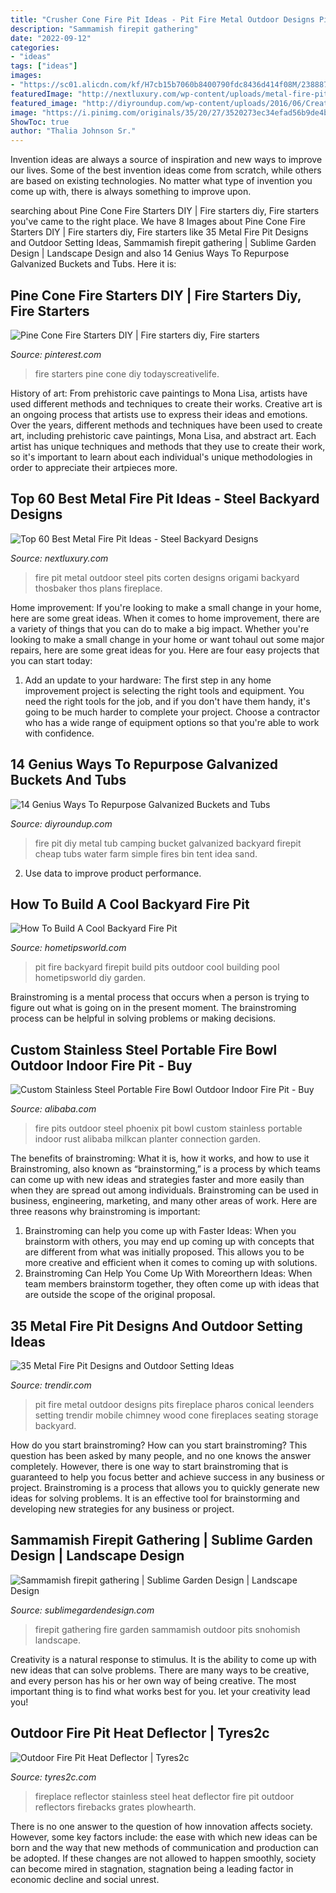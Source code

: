 ```yaml
---
title: "Crusher Cone Fire Pit Ideas - Pit Fire Metal Outdoor Designs Pits Fireplace Pharos Conical Leenders Setting Trendir Mobile Chimney Wood Cone Fireplaces Seating Storage Backyard"
description: "Sammamish firepit gathering"
date: "2022-09-12"
categories:
- "ideas"
tags: ["ideas"]
images:
- "https://sc01.alicdn.com/kf/H7cb15b7060b8400790fdc8436d414f08M/238887437/H7cb15b7060b8400790fdc8436d414f08M.jpg"
featuredImage: "http://nextluxury.com/wp-content/uploads/metal-fire-pit-ideas-inspiration.jpg"
featured_image: "http://diyroundup.com/wp-content/uploads/2016/06/Create-a-fire-pit-from-an-old-metal-tub.jpg"
image: "https://i.pinimg.com/originals/35/20/27/3520273ec34efad56b9de4be76302561.jpg"
ShowToc: true
author: "Thalia Johnson Sr."
---
```



Invention ideas are always a source of inspiration and new ways to improve our lives. Some of the best invention ideas come from scratch, while others are based on existing technologies. No matter what type of invention you come up with, there is always something to improve upon.

	

		
searching about Pine Cone Fire Starters DIY | Fire starters diy, Fire starters you've came to the right place. We have 8 Images about Pine Cone Fire Starters DIY | Fire starters diy, Fire starters like 35 Metal Fire Pit Designs and Outdoor Setting Ideas, Sammamish firepit gathering | Sublime Garden Design | Landscape Design and also 14 Genius Ways To Repurpose Galvanized Buckets and Tubs. Here it is:
		
    
## Pine Cone Fire Starters DIY | Fire Starters Diy, Fire Starters

<img loading=lazy src="https://i.pinimg.com/originals/35/20/27/3520273ec34efad56b9de4be76302561.jpg" onerror="this.onerror=null;this.src='https://tse3.mm.bing.net/th?id=OIP.oOZRBUOPixNrQQGb4JbMGAHaJ4&amp;pid=15.1';" alt="Pine Cone Fire Starters DIY | Fire starters diy, Fire starters">

_Source: pinterest.com_

>fire starters pine cone diy todayscreativelife. 

	

History of art: From prehistoric cave paintings to Mona Lisa, artists have used different methods and techniques to create their works.
Creative art is an ongoing process that artists use to express their ideas and emotions. Over the years, different methods and techniques have been used to create art, including prehistoric cave paintings, Mona Lisa, and abstract art. Each artist has unique techniques and methods that they use to create their work, so it's important to learn about each individual's unique methodologies in order to appreciate their artpieces more.

    
## Top 60 Best Metal Fire Pit Ideas - Steel Backyard Designs

<img loading=lazy src="http://nextluxury.com/wp-content/uploads/metal-fire-pit-ideas-inspiration.jpg" onerror="this.onerror=null;this.src='https://tse2.mm.bing.net/th?id=OIP.ByN4WsamcXxHrYAVLZnCgQHaHa&amp;pid=15.1';" alt="Top 60 Best Metal Fire Pit Ideas - Steel Backyard Designs">

_Source: nextluxury.com_

>fire pit metal outdoor steel pits corten designs origami backyard thosbaker thos plans fireplace. 

	

Home improvement: If you're looking to make a small change in your home, here are some great ideas.
When it comes to home improvement, there are a variety of things that you can do to make a big impact. Whether you're looking to make a small change in your home or want tohaul out some major repairs, here are some great ideas for you. Here are four easy projects that you can start today:
1) Add an update to your hardware: The first step in any home improvement project is selecting the right tools and equipment. You need the right tools for the job, and if you don't have them handy, it's going to be much harder to complete your project. Choose a contractor who has a wide range of equipment options so that you're able to work with confidence.

    
## 14 Genius Ways To Repurpose Galvanized Buckets And Tubs

<img loading=lazy src="http://diyroundup.com/wp-content/uploads/2016/06/Create-a-fire-pit-from-an-old-metal-tub.jpg" onerror="this.onerror=null;this.src='https://tse2.mm.bing.net/th?id=OIP.4nS_4R5-dWKUWehLqkvTEgHaFB&amp;pid=15.1';" alt="14 Genius Ways To Repurpose Galvanized Buckets and Tubs">

_Source: diyroundup.com_

>fire pit diy metal tub camping bucket galvanized backyard firepit cheap tubs water farm simple fires bin tent idea sand. 

	

2. Use data to improve product performance.

    
## How To Build A Cool Backyard Fire Pit

<img loading=lazy src="http://media.hometipsworld.com/wp-content/uploads/backyard-fire-pit-1200x902.jpg" onerror="this.onerror=null;this.src='https://tse4.mm.bing.net/th?id=OIP.wN9lT1bSnaHHcD5esoHmTQHaFk&amp;pid=15.1';" alt="How To Build A Cool Backyard Fire Pit">

_Source: hometipsworld.com_

>pit fire backyard firepit build pits outdoor cool building pool hometipsworld diy garden. 

	

Brainstroming is a mental process that occurs when a person is trying to figure out what is going on in the present moment. The brainstroming process can be helpful in solving problems or making decisions.

    
## Custom Stainless Steel Portable Fire Bowl Outdoor Indoor Fire Pit - Buy

<img loading=lazy src="https://sc01.alicdn.com/kf/H7cb15b7060b8400790fdc8436d414f08M/238887437/H7cb15b7060b8400790fdc8436d414f08M.jpg" onerror="this.onerror=null;this.src='https://tse3.mm.bing.net/th?id=OIP.X6dxtSgVaweooNUsYyHOdwHaHa&amp;pid=15.1';" alt="Custom Stainless Steel Portable Fire Bowl Outdoor Indoor Fire Pit - Buy">

_Source: alibaba.com_

>fire pits outdoor steel phoenix pit bowl custom stainless portable indoor rust alibaba milkcan planter connection garden. 

	

The benefits of brainstroming: What it is, how it works, and how to use it
Brainstroming, also known as “brainstorming,” is a process by which teams can come up with new ideas and strategies faster and more easily than when they are spread out among individuals. Brainstroming can be used in business, engineering, marketing, and many other areas of work. Here are three reasons why brainstroming is important: 
1. Brainstroming can help you come up with Faster Ideas: When you brainstorm with others, you may end up coming up with concepts that are different from what was initially proposed. This allows you to be more creative and efficient when it comes to coming up with solutions. 
2. Brainstroming Can Help You Come Up With Moreorthern Ideas: When team members brainstorm together, they often come up with ideas that are outside the scope of the original proposal.

    
## 35 Metal Fire Pit Designs And Outdoor Setting Ideas

<img loading=lazy src="http://cdn.trendir.com/wp-content/uploads/old/archives/2015/10/15/conical-mobile-fire-pit-leenders-pharos.jpg" onerror="this.onerror=null;this.src='https://tse3.mm.bing.net/th?id=OIP.mGasv91jjgyRYlWlb-N6_AHaLH&amp;pid=15.1';" alt="35 Metal Fire Pit Designs and Outdoor Setting Ideas">

_Source: trendir.com_

>pit fire metal outdoor designs pits fireplace pharos conical leenders setting trendir mobile chimney wood cone fireplaces seating storage backyard. 

	

How do you start brainstroming?
How can you start brainstroming? This question has been asked by many people, and no one knows the answer completely. However, there is one way to start brainstroming that is guaranteed to help you focus better and achieve success in any business or project. Brainstroming is a process that allows you to quickly generate new ideas for solving problems. It is an effective tool for brainstorming and developing new strategies for any business or project.

    
## Sammamish Firepit Gathering | Sublime Garden Design | Landscape Design

<img loading=lazy src="https://sublimegardendesign.com/wp-content/uploads/2013/07/Snohomish-firepit-gathering.jpg" onerror="this.onerror=null;this.src='https://tse4.mm.bing.net/th?id=OIP.JVDzwB5vTdmc_J-Cifz_yAHaFj&amp;pid=15.1';" alt="Sammamish firepit gathering | Sublime Garden Design | Landscape Design">

_Source: sublimegardendesign.com_

>firepit gathering fire garden sammamish outdoor pits snohomish landscape. 

	

Creativity is a natural response to stimulus. It is the ability to come up with new ideas that can solve problems. There are many ways to be creative, and every person has his or her own way of being creative. The most important thing is to find what works best for you. let your creativity lead you!

    
## Outdoor Fire Pit Heat Deflector | Tyres2c

<img loading=lazy src="https://www.plowhearth.com/medias/sys_master/images/images/h78/ha3/8869572411422/11985-PHFA16-PW0002.jpg" onerror="this.onerror=null;this.src='https://tse2.mm.bing.net/th?id=OIP.1KNzjir7BjoQMPRGRPn49gHaIJ&amp;pid=15.1';" alt="Outdoor Fire Pit Heat Deflector | Tyres2c">

_Source: tyres2c.com_

>fireplace reflector stainless steel heat deflector fire pit outdoor reflectors firebacks grates plowhearth. 

	

There is no one answer to the question of how innovation affects society. However, some key factors include: the ease with which new ideas can be born and the way that new methods of communication and production can be adopted. If these changes are not allowed to happen smoothly, society can become mired in stagnation, stagnation being a leading factor in economic decline and social unrest.

